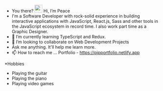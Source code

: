 - You there? <img src="https://raw.githubusercontent.com/MartinHeinz/MartinHeinz/master/wave.gif" width="25px"> Hi, I’m Peace
- I'm a Software Developer with rock-solid experience in building interactive applications with JavaScript, React.js, Sass and other tools in the JavaScript ecosystem in record time. I also work part time as a Graphic Designer.
- 🌱 I’m currently learning TypeScript and Redux.
- 💞️ I’m looking to collaborate on Web Development Projects
- Ask me anything. It'll help me learn more.
- 📫 How to reach me ... Portfolio -  https://pjpportfolio.netlify.app

*Hobbies
- Playing the guitar
- Playing the piano
- Playing video games

<!-- [![Top Langs](https://github-readme-stats.vercel.app/api/top-langs/?username=pappyjay23)](https://github.com/pappyjay23/github-readme-stats)

[![My GitHub stats](https://github-readme-stats.vercel.app/api?username=pappyjay23)](https://github.com/pappyjay23/github-readme-stats) -->





<!---
Pappyjay23/Pappyjay23 is a ✨ special ✨ repository because its `README.md` (this file) appears on your GitHub profile.
You can click the Preview link to take a look at your changes.
--->
